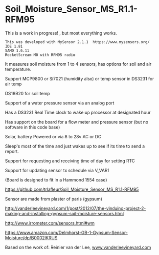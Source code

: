 # Soil_Moisture_Sensor_MS_R1.1-RFM95


This is a work in progress! , but most everything works.

~~~
This was developed with MySensor 2.1.1  https://www.mysensors.org/
IDE 1.81
SAMD 1.6.11
RocketScream M0 with RFM95 radio
~~~

It measures soil moisture from 1 to 4 sensors, has options for soil and air temperature.

Support MCP9800 or Si7021 (humidity also) or temp sensor in DS3231 for air temp

DS18B20 for soil temp

Support of a water pressure sensor via an analog port

Has a DS3231 Real Time clock to wake up processor at designated hour

Has support on the board for a flow meter and pressure sensor (but no software in this code base)

Solar, battery Powered or via 8 to 28v AC or DC

Sleep's most of the time and just wakes up to see if its time to send a report.

Support for requesting and receiving time of day for setting RTC

Support for updating sensor tx schedule via V_VAR1

(Board is designed to fit in a Hammond 1554 case)

https://github.com/trlafleur/Soil_Moisture_Sensor_MS_R1.1-RFM95

Sensor are made from plaster of paris (gypsum)

http://vanderleevineyard.com/1/post/2012/07/the-vinduino-project-2-making-and-installing-gypsum-soil-moisture-sensors.html

http://www.irrometer.com/sensors.html#wm

https://www.amazon.com/Delmhorst-GB-1-Gypsum-Sensor-Moisture/dp/B0002IKRUS

Based on the work of: Reinier van der Lee, www.vanderleevineyard.com
